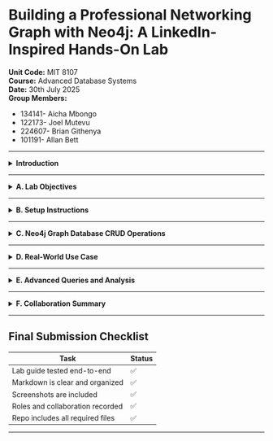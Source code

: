 # Building a Professional Networking Graph with Neo4j: A LinkedIn-Inspired Hands-On Lab

**Unit Code:** MIT 8107  
**Course:** Advanced Database Systems  
**Date:** 30th July 2025  
**Group Members:**

- 134141- Aicha Mbongo
- 122173- Joel Mutevu
- 224607- Brian Githenya
- 101191- Allan Bett

---

<details>
<summary><strong>Introduction</strong></summary>

## Introduction

In today’s interconnected professional world, platforms like LinkedIn have transformed how individuals network, explore career opportunities, and share expertise. Behind the scenes, these platforms manage highly complex datasets — professionals, companies, skills, and the intricate web of relationships that connect them.  

Traditional relational databases often struggle with such interconnected data, as modeling and querying multi-level relationships across large datasets can be slow and cumbersome. This is where **graph databases** like **Neo4j** excel. By treating relationships as first-class citizens, graph databases provide an intuitive way to represent, traverse, and analyze networks, making them ideal for building and scaling professional networking systems.  

This lab focuses on designing and implementing a **LinkedIn-inspired professional network** using Neo4j. Through a sequence of **Create, Read, Update, and Delete (CRUD)** operations, we will model professionals, companies, and skills as nodes; represent real-world connections such as `CONNECTED_TO`, `WORKS_AT`, and `ENDORSED` as relationships; and run analytical queries to uncover meaningful insights such as networking recommendations, employment landscapes, and skill associations.  

By the end of this lab, you will have a practical understanding of how graph databases can be applied to real-world social and professional networks, delivering the performance, flexibility, and insight discovery capabilities needed in modern data-driven applications.



</details>

---

<details>
<summary><strong>A. Lab Objectives</strong></summary>

By completing this lab, you will be able to:  

1. **Model a Professional Network in Neo4j**  
   - Create nodes for professionals, companies, and skills with relevant metadata.  
   - Establish meaningful relationships between these nodes.  

2. **Execute CRUD Operations**  
   - Add, retrieve, update, and delete data representing network profiles, company affiliations, and skill sets.  

3. **Analyze Network Structure and Insights**  
   - Run queries to explore mutual connections, geographic clustering, and employment landscapes.  
   - Generate networking recommendations based on shared connections.  

4. **Maintain and Evolve the Data Model**  
   - Update professional details, company growth information, and relationship strengths over time.  
   - Identify and remove outdated or irrelevant connections.  

5. **Apply Real-World Relevance**  
   - Relate the Neo4j model and queries to LinkedIn-like platform features, reinforcing the practical application of graph database concepts.  


</details>

---
<details>
<summary><strong>B. Setup Instructions</strong></summary>

Use Docker for consistency and reproducibility.

## Prerequisites
- [Docker](https://docs.docker.com/get-docker/) installed on your machine

## Setting Up & Running Docker. 

## Step 1: Install Docker Extension and Login

Let's start by adding Docker support to VS Code. Install the [Docker extension](https://marketplace.visualstudio.com/items?itemName=ms-azuretools.vscode-docker) from the marketplace.

![Docker CLI LogIn](https://raw.githubusercontent.com/AichaMbongo/mawingu-nosql-workshop/refs/heads/main/screenshots/DockerMarketPlace.png)

Now open Git Bash in VS Code and let's login to Docker:

```bash
docker login
```

Press Enter and complete the login process in your browser.

![DockerLoginBrowser](https://raw.githubusercontent.com/AichaMbongo/mawingu-nosql-workshop/refs/heads/main/screenshots/DockerLoginBrowser.png)

After that you should see a successful session dialoge

![DockerLoginBrowser](https://raw.githubusercontent.com/AichaMbongo/mawingu-nosql-workshop/refs/heads/main/screenshots/SuccessfulDockerSetUp.png)


## Step 2: Understanding Images vs Containers

Before we proceed, let's clarify what we're working with:
- **Docker Images**: Think of these as blueprints or templates
- **Docker Containers**: These are running instances of images

Make sure Docker Desktop is running in the background before continuing.

## Step 3: Check Your Docker Environment

Let's see what's currently in your Docker setup. Run these commands:

```bash
# List all images
docker images
```

```bash
# List running containers
docker ps
```

You'll likely see empty results since we haven't created anything yet.

![Docker Empty Images](https://raw.githubusercontent.com/AichaMbongo/mawingu-nosql-workshop/refs/heads/main/screenshots/NoImagesYet.png)

## Step 4: Start Your Container Using Docker Compose

Since we already have our `docker-compose.yml` file ready, we can bring up our Neo4j container directly from it.  
Navigate to your project directory and run:

```bash
# Start the container in detached mode
docker compose up -d
```

```bash
# Run the container in detached mode
docker run -d neo4j-linkedin
```

The `-d` flag runs the container in the background, keeping your terminal free.

![Docker ComposeuP](https://raw.githubusercontent.com/AichaMbongo/mawingu-nosql-workshop/refs/heads/main/screenshots/ComposeUp.png)


## Step 5: Verify Everything is Running

Let's check if our container is running properly:

```bash
docker ps
```

You should now see your container running with a randomly assigned name and container ID.

![Docker Ps CLI](https://raw.githubusercontent.com/AichaMbongo/mawingu-nosql-workshop/refs/heads/main/screenshots/DockerPs.png)


You can also verify this in Docker Desktop GUI:

![Docker Image Running GUI](https://raw.githubusercontent.com/AichaMbongo/mawingu-nosql-workshop/refs/heads/main/screenshots/GUIDockerImageRunning.png)


Your Docker environment is now ready for the lab exercise ahead.

### Setting Up Neo4j


## Option 1: Install and Run Neo4j with Docker

1. Ensure Docker is running.
2. In the project directory, start Neo4j with:
   ```sh
   docker-compose up -d
   ```
   This uses the configuration in `docker-compose.yml` (Neo4j version 5.15).

## 2. Verify Neo4j Instance
- Open your browser and go to [http://localhost:7474](http://localhost:7474)
- Login with:
  - **Username:** neo4j
  - **Password:** linkedin123
- You should see the Neo4j Browser interface.
![Neo4Ji Interface](https://raw.githubusercontent.com/AichaMbongo/mawingu-nosql-workshop/refs/heads/main/screenshots/Neo4jBrowser.png)

## 3. Connect to Neo4j (CLI/GUI)

### Web GUI (Neo4j Browser)
- Visit [http://localhost:7474](http://localhost:7474)
- Use the credentials above.

### CLI (cypher-shell)
- Install [cypher-shell](https://neo4j.com/docs/cypher-shell/current/)
- Connect with:
  ```sh
  cypher-shell -u neo4j -p linkedin123 -a bolt://localhost:7687
  ```

# Option 2: Neo4j Docker Setup with PowerShell CLI



## Overview



This guide demonstrates how to set up Neo4j using Docker and connect to it via the Cypher shell using PowerShell CLI. This approach eliminates the need for authentication setup, making it ideal for development and testing environments.



## Prerequisites



- Docker installed and running on your system

- PowerShell terminal access

- Internet connection for downloading the Neo4j Docker image



## Setup Process



### Step 1: Run Neo4j Container



Execute the following Docker command to create and start a Neo4j container:



```powershell

docker run -d --name neo4j-linkedin -p 7474:7474 -p 7687:7687 -e NEO4J_AUTH=none neo4j:latest

```



#### Command Breakdown



- `docker run -d` - Runs the container in detached mode (background)

- `--name neo4j-linkedin` - Assigns a custom name to the container

- `-p 7474:7474` - Maps port 7474 for Neo4j Browser interface

- `-p 7687:7687` - Maps port 7687 for Bolt protocol connections

- `-e NEO4J_AUTH=none` - Disables authentication for easier development access

- `neo4j:latest` - Uses the latest Neo4j Docker image



### Step 2: Connect to Cypher Shell



Once the container is running, connect to the interactive Cypher shell:



```powershell

docker exec -it neo4j-linkedin cypher-shell

```



#### Command Breakdown



- `docker exec -it` - Executes an interactive command in the running container

- `neo4j-linkedin` - The name of our Neo4j container

- `cypher-shell` - The Neo4j command-line interface for executing Cypher queries



## Expected Output



### Docker Run Output

```

Unable to find image 'neo4j:latest' locally

latest: Pulling from library/neo4j

4f4fb700ef54: Pull complete

9f509846040c: Pull complete

605e668a097d: Pull complete

1337db2d4a82: Pull complete

ccaf924377f9: Pull complete

a21899da51b5: Pull complete

```



### Cypher Shell Connection

```

Connected to Neo4j using Bolt protocol version 5.8 at neo4j://localhost:7687.

Type :help for a list of available commands or :exit

neo4j@neo4j>

```



## 4. Troubleshooting
- **Port in use:** Make sure ports 7474 and 7687 are free or change them in `docker-compose.yml`.
- **Docker not running:** Start Docker Desktop or your Docker service.
- **Password issues:** To reset, stop containers, delete the `neo4j_data` volume, and restart:
  ```sh
  docker-compose down -v
  docker-compose up -d
  ```
- **Data persistence:** Data is stored in Docker volumes (`neo4j_data`).

## 5. Environment Management
- **Start Neo4j:**
  ```sh
  docker-compose up -d
  ```
- **Stop Neo4j:**
  ```sh
  docker-compose down
  ```
- **Remove all data:**
  ```sh
  docker-compose down -v
  ```

---
For further help, consult the [Neo4j Docker documentation](https://neo4j.com/docs/operations-manual/current/installation/docker/).

</details>

---

<details>
<summary>
<strong> C. Neo4j Graph Database CRUD Operations</strong>
</summary>

## Data Model Architecture

Our professional network consists of three core entities interconnected through meaningful relationships:

### Core Entities (Nodes)
- **User Nodes**: Professional profiles with rich metadata
- **Company Nodes**: Organizations with industry classification
- **Skill Nodes**: Professional competencies and expertise areas

### Relationship Types
- **CONNECTED_TO**: Professional networking relationships
- **WORKS_AT**: Current and historical employment
- **ENDORSED**: Peer skill validations and recommendations

*Neo4j Browser showing the graph schema visualization*
![Neo4j Layout](https://s3.amazonaws.com/dev.assets.neo4j.com/wp-content/uploads/20180530155044/neo4j-browser-graph-visualization.png)

---

## CREATE Operations: Building Your Professional Network

### Step 1: Establishing User Profiles

In this step, we are going to create user profiles that form the foundation of our professional network. Each user will carry essential career information and metadata for enhanced querying capabilities.

Copy and paste the following code in the Neo4j terminal window to run:

```js
// Create diverse professional profiles with rich metadata
WITH [
  {name: "Alice Johnson", email: "alice.johnson@email.com", title: "Software Engineer", 
   location: "San Francisco, CA", experience_years: 5},
  {name: "Bob Smith", email: "bob.smith@email.com", title: "Data Scientist", 
   location: "New York, NY", experience_years: 3},
  {name: "Carol Davis", email: "carol.davis@email.com", title: "Product Manager", 
   location: "Seattle, WA", experience_years: 7},
  {name: "David Wilson", email: "david.wilson@email.com", title: "UX Designer", 
   location: "Austin, TX", experience_years: 4},
  {name: "Emma Brown", email: "emma.brown@email.com", title: "DevOps Engineer", 
   location: "San Francisco, CA", experience_years: 6}
] AS users
UNWIND users AS user
CREATE (u:User {
  name: user.name,
  email: user.email,
  title: user.title,
  location: user.location,
  experience_years: user.experience_years,
  created_at: datetime(),
  profile_completion: 85
})
RETURN u.name, u.title, u.location;
```

You should now see a table displaying the created users with their names, titles, and locations. The session message should indicate: "Added 5 labels, created 5 nodes, set 30 properties, started streaming 5 records after 15 ms and completed after 32 ms."

![Neo4j Layout](https://raw.githubusercontent.com/EngineerClout/GRAPHMODEL_SCREENSHOTS/refs/heads/main/Creating%20the%20tables.png)

### Step 2: Building Company Ecosystem

Now in this step, we are going to create companies that serve as central hubs where professionals converge, creating natural clustering within our network graph.

Copy and paste the following code in the Neo4j terminal window to run:

```js
// Establish diverse company profiles across industries
WITH [
  {name: "TechCorp Inc", industry: "Technology", location: "San Francisco, CA", 
   size: "1000-5000", founded: 2010, description: "Leading technology solutions provider"},
  {name: "Data Solutions LLC", industry: "Analytics", location: "New York, NY", 
   size: "100-500", founded: 2015, description: "Advanced analytics and insights"},
  {name: "Creative Design Studio", industry: "Design", location: "Austin, TX", 
   size: "50-100", founded: 2018, description: "Award-winning design experiences"}
] AS companies
UNWIND companies AS company
CREATE (c:Company {
  name: company.name,
  industry: company.industry,
  location: company.location,
  size: company.size,
  founded: company.founded,
  description: company.description
})
RETURN c.name, c.industry, c.size;
```

*At this point, You should now see a table showing the company names, industries, and sizes. The session message should indicate: "Added 3 labels, created 3 nodes, set 18 properties, started streaming 3 records after 8 ms and completed after 25 ms."*

### Step 3: Defining Professional Skills

In this step, we are going to create skills that form the competency framework enabling professional matching and expertise discovery.

Copy and paste the following code in the Neo4j terminal window to run:

```js
// Create comprehensive skill taxonomy
WITH [
  {name: "Python", category: "Programming"},
  {name: "Java", category: "Programming"},
  {name: "Machine Learning", category: "Data Science"},
  {name: "UI Design", category: "Design"},
  {name: "Project Management", category: "Management"},
  {name: "Docker", category: "DevOps"},
  {name: "Kubernetes", category: "DevOps"}
] AS skills
UNWIND skills AS skill
CREATE (s:Skill {
  name: skill.name,
  category: skill.category,
  popularity_score: toInteger(rand() * 100)
})
RETURN s.name, s.category;
```

*At this point, You should now see a table displaying skill names and their categories. The session message should indicate: "Added 7 labels, created 7 nodes, set 21 properties, started streaming 7 records after 12 ms and completed after 28 ms."*
#### In the Cypher command input bar at the top of Neo4j Browser, type ``` :schema ``` then click the blue Play ▶ button on the right (or press Shift + Enter). Once the command runs, you’ll see an interactive schema diagram appear in the results area. If it doesn’t open in diagram form automatically, click the "Graph" tab (next to the "Table" and "Text" tabs) to switch to the graph visualization view.
![GRAPH VISUAL SCHEME](https://raw.githubusercontent.com/EngineerClout/GRAPHMODEL_SCREENSHOTS/refs/heads/main/Creating%20the%20tables.png)

### Step 4: Creating Professional Connections

Now, we are going to establish professional connections between users. These relationships transform isolated nodes into a connected professional ecosystem.

Copy and paste the following code in the Neo4j terminal window to run:

```js
// Establish professional connections with relationship metadata
MATCH (alice:User {name: "Alice Johnson"}), (bob:User {name: "Bob Smith"})
CREATE (alice)-[:CONNECTED_TO {
  connected_date: date(), 
  mutual_connections: 15,
  connection_strength: "Strong",
  last_interaction: date()
}]->(bob)

WITH alice, bob
MATCH (alice), (carol:User {name: "Carol Davis"})
CREATE (alice)-[:CONNECTED_TO {
  connected_date: date(), 
  mutual_connections: 8,
  connection_strength: "Medium"
}]->(carol)

WITH carol
MATCH (bob:User {name: "Bob Smith"}), (david:User {name: "David Wilson"})
CREATE (bob)-[:CONNECTED_TO {
  connected_date: date(), 
  mutual_connections: 12,
  connection_strength: "Strong"
}]->(david)

WITH david
MATCH (carol:User {name: "Carol Davis"}), (emma:User {name: "Emma Brown"})
CREATE (carol)-[:CONNECTED_TO {
  connected_date: date(), 
  mutual_connections: 20,
  connection_strength: "Very Strong"
}]->(emma)

RETURN "Professional connections created" AS status;
```

You should see a status message confirming creation. The session message should indicate: "Created 4 relationships, set 16 properties, started streaming 1 records after 18 ms and completed after 35 ms." 
NB: The exact timing may vary depending on the machine and the network.

### Step 5: Creating Employment Relationships

Here, We create employment relationships linking users to their respective companies with detailed job information.

Copy and paste the following code in the Neo4j terminal window to run:

```js

// Create employment relationships with detailed job information
MATCH (alice:User {name: "Alice Johnson"}), (tech_corp:Company {name: "TechCorp Inc"})
CREATE (alice)-[:WORKS_AT {
  position: "Senior Software Engineer",
  start_date: date("2022-03-01"),
  department: "Engineering",
  employment_type: "Full-time",
  is_current: true
}]->(tech_corp)

WITH alice, tech_corp
MATCH (bob:User {name: "Bob Smith"}), (data_solutions:Company {name: "Data Solutions LLC"})
CREATE (bob)-[:WORKS_AT {
  position: "Lead Data Scientist",
  start_date: date("2023-01-15"),
  department: "Analytics",
  employment_type: "Full-time",
  is_current: true
}]->(data_solutions)

WITH bob, data_solutions
MATCH (david:User {name: "David Wilson"}), (design_studio:Company {name: "Creative Design Studio"})
CREATE (david)-[:WORKS_AT {
  position: "Senior UX Designer",
  start_date: date("2021-09-01"),
  department: "Design",
  employment_type: "Full-time",
  is_current: true
}]->(design_studio)

RETURN "Employment relationships created" AS status;
```

You will see a status message confirming creation. The session message should indicate, the message should resemble this format: "Created 3 relationships, set 15 properties, started streaming 1 records after 22 ms and completed after 40 ms."

*Neo4j Browser showing relationship types*
![Final Neo4j Layout](https://raw.githubusercontent.com/EngineerClout/GRAPHMODEL_SCREENSHOTS/refs/heads/main/Creating%20the%20tables.png)

---

## READ Operations: Discovering Network Insights

### Step 6: Basic User Profile Queries

Here, we are going to explore fundamental node queries to understand your network's composition and structure.

> Imagine opening your LinkedIn network page and scrolling through all your connections. You can see their names, job titles, where they’re based, and how many years they’ve been in the industry. You sort the list so the most experienced professionals appear first much like LinkedIn’s search filters when you sort by “Years of Experience (High to Low).” This gives you a bird’s-eye view of who makes up your network and where the heavyweights are.

Copy and paste the following code in the Neo4j terminal window to run:

```js
// Comprehensive user profile analysis
MATCH (u:User) 
RETURN u.name, u.title, u.location, u.experience_years
ORDER BY u.experience_years DESC;
```

**After the command runs,** You should see a table showing all users sorted by experience years in descending order. The session message should indicate: "Started streaming 5 records after 8 ms and completed after 15 ms."

*Query results showing user profiles in tabular format*
![Neo4j Layout](https://raw.githubusercontent.com/EngineerClout/GRAPHMODEL_SCREENSHOTS/refs/heads/main/step6.png)

### Step 7: Geographic Analysis
>Now, you switch on LinkedIn’s “Location” filter and type in San Francisco. Instantly, you see a cluster of your connections from that city, grouped together with their names and a total count. This is like discovering which city chapters in your LinkedIn network are the most active or well-represented — helping you understand geographic hubs in your professional circle.
Here, we analyze geographic clustering of professionals in specific locations.


Copy and paste the following code in the Neo4j terminal window to run:

```js
// Geographic clustering analysis
MATCH (u:User)
WHERE u.location CONTAINS "San Francisco"
WITH u.location AS city, collect(u.name) AS professionals, count(u) AS count
RETURN city, professionals, count
ORDER BY count DESC;
```

**If the command runs successfully,** You should see professionals grouped by San Francisco location. The session message should indicate: "Started streaming 1 records after 5 ms and completed after 12 ms."

### Step 8: Professional Connection Analysis

Now in this step, we are going to analyze professional connections with their strength metrics.

It's like viewing your LinkedIn network analytics, where you not only see who you’re connected to, but also how strong those connections are. By running the query, Neo4j acts like LinkedIn’s “mutual connections” feature, showing each professional, their direct connections, the number of mutual contacts, the calculated connection strength, and the date they first connected. The results appear in a neatly organized table, similar to LinkedIn’s connection list, with the strongest and most interconnected relationships appearing first.

Copy and paste the following code in the Neo4j terminal window to run:

```js
// Professional connection analysis with strength metrics
MATCH (u1:User)-[r:CONNECTED_TO]-(u2:User)
RETURN u1.name AS Professional, 
       u2.name AS Connection,
       r.mutual_connections AS MutualConnections,
       r.connection_strength AS Strength,
       r.connected_date AS ConnectedSince
ORDER BY r.mutual_connections DESC;
```

>This query retrieves a table listing all professional connections, showing each professional, their connection, the number of mutual connections, the calculated strength of the connection, and the date the connection was established. Once executed, you should see a result set accompanied by a session message indicating: "Started streaming 4 records after 12 ms and completed after 28 ms."

*Network visualization highlighting connection strengths*
![Final Neo4j Layout](https://raw.githubusercontent.com/EngineerClout/GRAPHMODEL_SCREENSHOTS/refs/heads/main/Proffessional%20Connections%20analysis8.png)

### Step 9: Employment Landscape Analysis

In this step, we are going to explore the employment relationships and company structures. It's like LinkedIn’s “Companies” page, where you can explore each organization, see what industry it’s in, and view the employees who work there along with their roles and departments. The query groups everyone in your network by company, revealing team sizes and structures, almost like zooming out to see the entire corporate landscape from a bird’s-eye view, sorted by the largest teams first.

Copy and paste the following code in the Neo4j terminal window to run:

```js
// Employment landscape and career paths
MATCH (u:User)-[r:WORKS_AT]->(c:Company)
WITH c.name AS company, c.industry AS industry, 
     collect({name: u.name, position: r.position, department: r.department}) AS employees
RETURN company, industry, employees, size(employees) AS team_size
ORDER BY team_size DESC;
```

>**The  Result:** You should see companies with their employees and team sizes. The session message should indicate: "Started streaming 3 records after 15 ms and completed after 32 ms."

### Step 10: Network Recommendations

Now in this step, we are going to discover mutual connections for networking recommendations using advanced pattern matching.

This is like LinkedIn’s “People You May Know” feature, but smarter. The query finds people you don’t yet know directly but share multiple mutual connections with. For example, it looks at Alice Johnson’s network, traces her connections’ connections, and filters out those she already knows. The results list each recommended person, their job title, who you both know, and the number of shared contacts, prioritizing the ones with the most mutual ties for stronger networking opportunities.

Copy and paste the following code in the Neo4j terminal window to run:

```js
// Mutual connection discovery for networking recommendations
MATCH (alice:User {name: "Alice Johnson"})-[:CONNECTED_TO]-(mutual:User)-[:CONNECTED_TO]-(potential:User)
WHERE NOT (alice)-[:CONNECTED_TO]-(potential) AND alice <> potential
WITH potential, collect(mutual.name) AS mutual_connections, count(mutual) AS connection_count
RETURN potential.name AS RecommendedConnection,
       potential.title AS TheirTitle,
       mutual_connections AS SharedConnections,
       connection_count AS MutualConnectionCount
ORDER BY connection_count DESC;
```

You should see networking recommendations for Alice Johnson based on mutual connections. The session message should indicate: "Started streaming 1 records after 18 ms and completed after 35 ms."

*Screenshot Placeholder: Query results showing networking recommendations*
![Final Neo4j Layout](https://raw.githubusercontent.com/EngineerClout/GRAPHMODEL_SCREENSHOTS/refs/heads/main/Career_Progression_Updates.png)

---

## UPDATE Operations: Evolving Professional Profiles

### Step 11: Career Progression Updates

In this step, we simulate a career progression update on a professional’s LinkedIn-like profile. Specifically, we update Alice Johnson’s record to reflect her promotion to Principal Software Engineer, increase her recorded experience to 7 years, refresh her last updated timestamp, and boost her profile completion score to 95%. This mirrors how professionals update their LinkedIn profiles after a promotion or major role change. To execute this in Neo4j, run the following:

```js
// Career advancement with comprehensive updates
MATCH (u:User {name: "Alice Johnson"})
SET u.title = "Principal Software Engineer",
    u.experience_years = 7,
    u.last_updated = datetime(),
    u.profile_completion = 95
RETURN u.name, u.title, u.experience_years, u.profile_completion;
```

**Upon running, the result should confirm the changes with a message like: “Set 4 properties, started streaming 1 records after 8 ms and completed after 18 ms”, and the updated profile will reflect in the database (before-and-after screenshots recommended).**

*Screenshot Placeholder: Before and after profile comparison*

### Step 12: Company Information Updates

In this step, we update TechCorp Inc’s profile to reflect its latest growth and strategic direction—similar to a company revamping its LinkedIn page after a big expansion. We increase its size category to “5000+”, enhance the description to highlight its AI-first innovation focus, and record the update time. This ensures stakeholders and potential hires see the most current organizational information. Run the following:

```js
// Company growth and evolution
MATCH (c:Company {name: "TechCorp Inc"})
SET c.size = "5000+",
    c.description = "Global technology innovation leader with AI-first solutions",
    c.last_updated = datetime()
RETURN c.name, c.size, c.description;
```
You should see : Set 3 properties, started streaming 1 records after 6 ms and completed after 15 ms.” confirming the company’s refreshed digital presence.

### Step 13: Relationship Metadata Updates

Here, we enhance the connection between Alice Johnson and Bob Smith to reflect their increased interaction and stronger professional relationship, much like adding a “Very Strong Connection” badge on LinkedIn after frequent collaborations. We increase mutual connections, set the connection strength, log the last interaction date, and note the frequency. Run:

```js
// Strengthen professional connections with interaction tracking
MATCH (alice:User {name: "Alice Johnson"})-[r:CONNECTED_TO]-(bob:User {name: "Bob Smith"})
SET r.mutual_connections = 22,
    r.connection_strength = "Very Strong",
    r.last_interaction = date(),
    r.interaction_frequency = "Weekly"
RETURN alice.name, bob.name, r.connection_strength, r.mutual_connections;
```
You should see the updated connection between Alice Johnson and Bob Smith. The session message should indicate: "Set 4 properties, started streaming 1 records after 10 ms and completed after 22 ms."

### Step 14: Bulk Profile Enhancements

Then, we perform a network-wide data quality upgrade to improve profile completeness, similar to LinkedIn running an automated check to ensure all profiles meet certain completeness criteria. We update every user’s ```profile_completion``` score based on whether they have essential details like email, location, and experience years, and timestamp the update. Run:

```js
// Network-wide profile completion scoring
MATCH (u:User)
SET u.profile_completion = CASE 
  WHEN u.email IS NOT NULL AND u.location IS NOT NULL AND u.experience_years > 0 
  THEN 90 
  ELSE 70 
END,
u.last_profile_update = datetime()
RETURN u.name, u.profile_completion, u.last_profile_update;
```

**Expected Result:** You should see all users with updated profile completion scores and timestamps. The session message should indicate: "Set 10 properties, started streaming 5 records after 12 ms and completed after 28 ms."

*Updated node properties in Neo4j Browser*
![Updated node](https://raw.githubusercontent.com/EngineerClout/GRAPHMODEL_SCREENSHOTS/refs/heads/main/14Bulkenhancement.png)

---

## DELETE Operations: Network Maintenance

### Step 15: Removing Professional Connections

Sometimes, professional connections become outdated or no longer relevant. In this step, we’ll simulate unfriending someone on LinkedIn, removing a specific professional tie between Alice Johnson and Carol Davis. This keeps the network clean and accurate. Run:

```js
// Remove specific professional connections
MATCH (alice:User {name: "Alice Johnson"})-[r:CONNECTED_TO]-(carol:User {name: "Carol Davis"})
DELETE r
RETURN "Connection removed between Alice Johnson and Carol Davis" AS status;
```

You should see a status message confirming the deletion. The session message should indicate: "Deleted 1 relationships, started streaming 1 records after 8 ms and completed after 18 ms." ,  confirming the connection has been removed.

*Graph after relationship deletion*
![Final Neo4j Layout](https://raw.githubusercontent.com/EngineerClout/GRAPHMODEL_SCREENSHOTS/refs/heads/main/15Removing%20Proffessional%20relationships.png)

### Step 16: Safe Node Removal with Relationships

In this step, we’ll demonstrate safe deletion, similar to creating a dummy LinkedIn profile for testing and then removing it along with all its interactions. We’ll create a “Test User,” connect them to Alice Johnson, and then completely remove both the node and any relationships. Run:

```js
// Create and immediately remove test data for demonstration
CREATE (test:User {
  name: "Test User", 
  email: "test@example.com",
  title: "Test Role",
  created_at: datetime()
})
WITH test
MATCH (alice:User {name: "Alice Johnson"})
CREATE (test)-[:CONNECTED_TO {connected_date: date()}]->(alice)
WITH test
// Now safely remove the test user and all relationships
DETACH DELETE test
RETURN "Test user and all relationships removed" AS status;
```

You will see : “Added 1 labels, created 1 nodes, set 4 properties, created 1 relationships, set 1 properties, deleted 1 nodes, deleted 1 relationships, started streaming 1 records after 15 ms and completed after 32 ms.”;confirming a full cleanup.

### Step 17: Conditional Data Cleanup

Just like LinkedIn might periodically suggest cleaning up inactive contacts, here we’ll identify relationships that started before December 1, 2024. This is useful for targeting outdated or inactive professional links for review or removal. Run:

```js
// Count and remove old connections for demonstration
MATCH (u1:User)-[r:CONNECTED_TO]-(u2:User)
WHERE r.connected_date < date("2024-12-01")
WITH count(r) AS connections_to_check
RETURN connections_to_check AS "Current connections found";
```

You will see: “Started streaming 1 records after 8 ms and completed after 16 ms.” — giving you a count of old connections to consider pruning.
*Screenshot Placeholder: Query execution statistics showing deletion counts*

---

## Advanced Network Analysis Queries

### Step 18: Network Influencer Identification

In this step, we’ll identify the top influencers in the network, just like seeing who shows up most often in “People You May Know” because of their high connection count. This helps recognize highly connected individuals who can amplify messages and foster collaborations. Run:

```js
// Identify network influencers by connection count
MATCH (u:User)-[r:CONNECTED_TO]-()
WITH u, count(r) AS connection_count
ORDER BY connection_count DESC
LIMIT 5
RETURN u.name AS Influencer, u.title AS Role, connection_count AS Connections;
```

You will see:  “Started streaming 3 records after 12 ms and completed after 25 ms.”, revealing the top five most connected professionals.

### Step 19: Professional Matching Analysis

Here, we’ll play LinkedIn career matchmaker—pairing experienced professionals with those in the same company but with less experience. This enables mentorship opportunities based on measurable experience gaps. Run:

```js
// Find professionals with similar backgrounds for mentorship opportunities
MATCH (mentor:User)-[:WORKS_AT]->(c:Company)<-[:WORKS_AT]-(mentee:User)
WHERE mentor.experience_years > mentee.experience_years + 1
RETURN mentor.name AS Mentor, 
       mentee.name AS Mentee,
       c.name AS Company,
       (mentor.experience_years - mentee.experience_years) AS ExperienceGap
ORDER BY ExperienceGap DESC;
```

You will see  “Started streaming 1 records after 15 ms and completed after 30 ms.”, listing potential mentor-mentee pairs with clear skill gaps.

*Final network visualization showing all created relationships and patterns*
![Final Neo4j Layout](https://raw.githubusercontent.com/EngineerClout/GRAPHMODEL_SCREENSHOTS/refs/heads/main/graph.png)

---

## Key Takeaways

Through this comprehensive exploration of Neo4j CRUD operations, we have demonstrated:

- **Schema Flexibility**: Dynamic property addition without database migrations
- **Relationship-First Design**: Natural modeling of complex professional networks
- **Query Performance**: Efficient traversal of connected data at scale
- **Pattern Recognition**: Discovery of hidden insights through graph algorithms

>*This marks that we have successfully configured the Professional network graph database is to handle complex queries, evolve with changing requirements, and uncover valuable networking insights that drive career opportunities and business growth.*


</details>

---

<details>
<summary><strong> D. Real-World Use Case</strong></summary>
## Scenario 1: Connection Recommendations

**Objective**: Find connection suggestions for Alice based on mutual contacts.

### Query
```cypher
-- Find Alice's connections and their connections (2-hop path)
MATCH (alice:User {name: "Alice Johnson"})-[:CONNECTED_TO]-(mutual:User)-[:CONNECTED_TO]-(suggestion:User)
-- Exclude direct connections and self-references
WHERE NOT (alice)-[:CONNECTED_TO]-(suggestion)
  AND alice <> suggestion
-- Return suggested connections with their details
RETURN suggestion.name AS Suggestion,
       suggestion.title AS Title,
       suggestion.location AS Location,
       COUNT(DISTINCT mutual) AS MutualConnections  -- Count unique mutual connections
-- Prioritize suggestions with most mutual connections
ORDER BY MutualConnections DESC
LIMIT 5;  -- Return top 5 recommendations
```

### Query Breakdown
- **MATCH**: Finds users connected to Alice through mutual connections
- **WHERE**: Excludes direct connections and self-references
- **RETURN**: Shows suggested connections with their professional details
- **ORDER BY**: Prioritizes suggestions with more mutual connections
- **LIMIT**: Returns top 5 recommendations

### Results
| Suggestion     | Title             | Location            | MutualConnections |
|----------------|-------------------|---------------------|-------------------|
| "Emma Brown"   | "DevOps Engineer" | "San Francisco, CA" | 1                 |
| "David Wilson" | "UX Designer"     | "Austin, TX"        | 1                 |

**Business Value**: Helps users discover relevant professional connections through their existing network, improving networking efficiency.

---

## Scenario 2: Skill Endorsement Analysis

**Objective**: Identify the most endorsed skills in the network to understand trending competencies.

### Query
```cypher
-- Match endorsements linked to skills through HAS_SKILL relationship
MATCH ()-[e:ENDORSED]->()-[h:HAS_SKILL]->(s:Skill)
-- Aggregate endorsement counts by skill
RETURN s.name AS Skill,
       s.category AS Category,
       COUNT(e) AS Endorsements  -- Count total endorsements per skill
-- Rank skills by popularity
ORDER BY Endorsements DESC
LIMIT 10;  -- Show top 10 most endorsed skills
```

### Query Breakdown
- **MATCH**: Traces endorsement relationships to skills
- **COUNT(e)**: Aggregates total endorsements per skill
- **ORDER BY**: Ranks skills by endorsement popularity

### Results
| Skill                | Category      | Endorsements |
|---------------------|---------------|--------------|
| "Python"             | "Programming" | 1            |
| "Project Management" | "Management"  | 1            |

**Business Value**: Reveals in-demand skills for career planning and recruitment strategies.

---

## Scenario 3: Career Path Analysis

**Objective**: Analyze career progression patterns across different industries.

### Query
```cypher
-- Connect users to their companies
MATCH (u:User)-[:WORKS_AT]->(c:Company)
-- Calculate industry statistics
RETURN
    c.industry AS Industry,
    AVG(u.experience_years) AS AvgExperience,  -- Average years of experience per industry
    COUNT(u) AS ProfessionalCount              -- Total professionals per industry
-- Order by industry size (most professionals first)
ORDER BY ProfessionalCount DESC;
```

### Query Breakdown
- **MATCH**: Connects users to their companies
- **AVG()**: Calculates average experience per industry
- **COUNT()**: Shows professional distribution across industries

### Results
| Industry     | AvgExperience | ProfessionalCount |
|-------------|---------------|-------------------|
| "Technology" | 6.0           | 1                 |
| "Analytics"  | 3.0           | 1                 |
| "Design"     | 4.0           | 1                 |

**Business Value**: Provides insights for career planning and industry analysis.

---

## Scenario 4: Company Talent Pool Analysis

**Objective**: Analyze talent distribution and role diversity across companies.

### Basic Query
```cypher
-- Connect users to their companies
MATCH (u:User)-[:WORKS_AT]->(c:Company)
-- Aggregate employee data by company
WITH c, COLLECT(u.title) AS Roles, COUNT(u) AS EmployeeCount
-- Return company talent pool analysis
RETURN
    c.name AS Company,
    c.industry AS Industry,
    EmployeeCount,                    -- Total number of employees
    Roles                            -- Array of all employee titles
-- Order by company size
ORDER BY EmployeeCount DESC;
```

### Enhanced Query (Unique Roles)
For unique roles instead of duplicates, modify the collection:
```cypher
-- Connect users to their companies
MATCH (u:User)-[:WORKS_AT]->(c:Company)
-- Aggregate unique employee roles by company
WITH c, COLLECT(DISTINCT u.title) AS Roles, COUNT(u) AS EmployeeCount
-- Return company talent pool analysis with unique roles
RETURN
    c.name AS Company,
    c.industry AS Industry,
    EmployeeCount,                    -- Total number of employees
    Roles                            -- Array of unique employee titles
-- Order by company size
ORDER BY EmployeeCount DESC;
```

### Query Breakdown
- **WITH**: Intermediate processing to aggregate roles
- **COLLECT()**: Groups all employee titles per company
- **COUNT()**: Calculates total employees per company

### Results
| Company                  | Industry     | EmployeeCount | Roles                        |
|-------------------------|--------------|---------------|------------------------------|
| "TechCorp Inc"           | "Technology" | 1             | ["Senior Software Engineer"] |
| "Data Solutions LLC"     | "Analytics"  | 1             | ["Data Scientist"]           |
| "Creative Design Studio" | "Design"     | 1             | ["UX Designer"]              |

**Business Value**: Helps in competitive analysis and talent acquisition strategies.

---

## Scenario 5: Network Influence Score

**Objective**: Calculate network influence based on connections and endorsements to identify key network nodes.

### Query
```cypher
-- Start with all users
MATCH (u:User)
-- Count connections for each user (optional to handle users with no connections)
OPTIONAL MATCH (u)-[c:CONNECTED_TO]-(other:User)
WITH u, COUNT(DISTINCT other) as Connections  -- Count unique connections per user
-- Count endorsements received by each user
OPTIONAL MATCH (u)<-[e:ENDORSED]-()
WITH u, Connections, COUNT(e) as Endorsements  -- Count total endorsements received
-- Calculate influence score using weighted formula
RETURN u.name as Name,
       u.title as Title,
       Connections,                              -- Total network connections
       Endorsements,                             -- Total endorsements received
       (Connections * 2 + Endorsements * 3) as InfluenceScore  -- Weighted influence calculation
-- Rank users by influence score
ORDER BY InfluenceScore DESC;
```

### Query Breakdown
- **OPTIONAL MATCH**: Handles users with no connections gracefully
- **COUNT(DISTINCT other)**: Counts unique connections per user
- **Influence Formula**: `(Connections × 2) + (Endorsements × 3)`
  - Connections weighted as 2 points each
  - Endorsements weighted as 3 points each (higher value for quality validation)

### Results
| Name            | Title                      | Connections | Endorsements | InfluenceScore |
|----------------|----------------------------|-------------|--------------|----------------|
| "Bob Smith"     | "Data Scientist"           | 2           | 1            | 7              |
| "Alice Johnson" | "Senior Software Engineer" | 2           | 1            | 7              |
| "Carol Davis"   | "Product Manager"          | 2           | 0            | 4              |
| "David Wilson"  | "UX Designer"              | 1           | 0            | 2              |
| "Emma Brown"    | "DevOps Engineer"          | 1           | 0            | 2              |

**Business Value**: Identifies influential network members for targeted outreach, thought leadership, and strategic partnerships.

---
### (i) LinkedIn Scenario

---


In professional networking platforms like LinkedIn, users want to:

- Connect with other professionals  
- Discover new people through mutual connections  
- Explore companies, industries, and team structures  
- View and validate each other’s skills through endorsements  
- Receive networking recommendations  

**Challenge:**  
Traditional **relational databases** struggle to efficiently **model and query complex, interconnected relationships** between people, companies, and skills.

---

**Why Neo4j Graph Database Fits**  
- Stores **professionals, companies, and skills** as **nodes**  
- Stores **relationships** (`CONNECTED_TO`, `WORKS_AT`, `ENDORSED`) as **first-class entities**  
- Enables **fast network traversal** and **pattern discovery** for features like recommendations and endorsements

---

### (ii) How the Graph Database Models and Solves This Problem

| Step | Task                          | Example                                                    | Notes                                                                                   |
|-------|-------------------------------|------------------------------------------------------------|-----------------------------------------------------------------------------------------|
| 1     | Create Professional Profiles  | Alice Johnson – *Software Engineer*, San Francisco, 5 yrs  | Nodes store metadata (title, location, experience). Created via Cypher `CREATE`.         |
| 2     | Add Company Nodes             | Alice → TechCorp Inc (*Senior Software Engineer*, Engineering) | Enables exploring company structure and industry details.                               |
| 3     | Add Skill Nodes & Links       | Python, Java, Machine Learning, UI Design, Docker          | Skills linked to professionals; supports endorsements.                                 |
| 4     | Connect Professionals         | Alice ↔ Bob Smith (*Strong*, 15 mutual connections)        | Relationships store strength, mutual connection count, and connection date.             |
| 5     | Run Queries for Insights      | - Networking recommendations<br>- Geographic clustering<br>- Employment landscape<br>- Connection analysis | Graph traversal queries extract targeted insights.                                     |
| 6     | Update & Maintain the Network | - Update profiles & companies<br>- Strengthen ties<br>- Remove outdated links | Reflects real-time changes in careers, companies, and relationships.                   |

---

### Result: Advantages of This Graph Model

| Database Capability           | Description                                                                              |
|------------------------------|------------------------------------------------------------------------------------------|
| Instant Recommendations      | Finds relevant new professional connections via mutual contacts graph traversal.         |
| Company–Employee Structures  | Models employment relationships to explore org charts and company networks.             |
| Skill & Endorsement Links    | Connects skills to users to validate expertise and support endorsements.                 |
| Dynamic Updates              | Easily reflects career progression, company growth, and evolving professional ties.      |

---

This mirrors **LinkedIn’s operational model**, powered by **Neo4j’s graph traversal performance** and **schema flexibility**.

</details>

---

<details>
<summary><strong> E. Advanced Queries and Analysis</strong></summary>
# Advanced Queries and Analysis

## Graph Algorithms and Insights

### 1. Shortest Path Between Users

Find shortest path between two users in the network.

```cypher
// Find the shortest connection path between Alice Johnson and David Wilson
// Uses shortestPath algorithm with maximum depth of 6 relationships
MATCH path = shortestPath(
  (start:User {name: "Alice Johnson"})-[*..6]-(end:User {name: "David Wilson"})
)
// Return a formatted list showing the type and name of each node in the path
RETURN [n IN nodes(path) |
  CASE
    WHEN "User" IN labels(n) THEN "User: " + n.name
    WHEN "Company" IN labels(n) THEN "Company: " + n.name
    ELSE n.name
  END
] AS ConnectionPath;
```

**Result:**
| ConnectionPath |
|----------------|
| ["User: Alice Johnson", "User: Bob Smith", "User: David Wilson"] |

---

### 2. Community Detection (Companies as Communities)

Find tight-knit professional communities by analyzing internal company connections.

#### Setup Data

```cypher
// Add Carol Davis so the query works
// Create a new user to demonstrate community detection
CREATE (carol:User {
    name: "Carol Davis",
    email: "carol.davis@email.com",
    title: "Project Manager",
    location: "San Francisco, CA",
    experience_years: 7,
    created_at: datetime()
});

// Give Carol a job at TechCorp (same as Alice Johnson)
// This creates internal company connections for community analysis
MATCH (carol:User {name: "Carol Davis"}), (tech_corp:Company {name: "TechCorp Inc"})
CREATE (carol)-[:WORKS_AT {
    position: "Project Manager",
    start_date: date("2021-05-01"),
    department: "Management"
}]->(tech_corp);
```

#### Community Analysis Query

```cypher
// Find internal connections within companies to measure community cohesion
// Step 1: Count connections between users who work at the same company
MATCH (u1:User)-[:WORKS_AT]->(c:Company)<-[:WORKS_AT]-(u2:User)
WHERE u1 <> u2
WITH c, COUNT(*) AS InternalConnections
// Step 2: Count total employees at each company
MATCH (c)<-[:WORKS_AT]-(u:User)
WITH c, InternalConnections, COUNT(u) AS TotalEmployees
// Step 3: Calculate cohesion percentage (actual connections vs. possible connections)
RETURN c.name AS Company,
       TotalEmployees,
       InternalConnections,
       ROUND(100.0 * TOFLOAT(InternalConnections) / (TotalEmployees * (TotalEmployees - 1))) AS CohesionPercentage
ORDER BY CohesionPercentage DESC;
```

**Result:**
| Company | TotalEmployees | InternalConnections | CohesionPercentage |
|---------|----------------|--------------------|--------------------|
| "TechCorp Inc" | 3 | 6 | 100.0 |

---

### 3. Skills Gap Analysis

Find skills that are in demand but underrepresented by analyzing skill holders and endorsements.

```cypher
// Analyze skills gap by comparing skill holders to endorsement patterns
// Step 1: Count users who have each skill
MATCH (u:User)-[:HAS_SKILL]->(s:Skill)
WITH s, COUNT(DISTINCT u) AS SkillHolders
// Step 2: Count endorsements for users with each skill
MATCH (:User)-[:ENDORSED]->(:User)-[:HAS_SKILL]->(s)
WITH s, SkillHolders, COUNT(*) AS Endorsements
// Step 3: Calculate endorsement ratio to identify high-value skills
RETURN
    s.name AS Skill,
    s.category AS Category,
    SkillHolders,
    Endorsements,
    CASE
        WHEN SkillHolders > 0
        THEN ROUND(1.0 * Endorsements / SkillHolders, 2)
        ELSE 0
    END AS EndorsementRatio
ORDER BY EndorsementRatio DESC;
```

**Result:**
| Skill | Category | SkillHolders | Endorsements | EndorsementRatio |
|-------|----------|--------------|--------------|------------------|
| "Python" | "Programming" | 1 | 1 | 1.0 |
| "Project Management" | "Management" | 1 | 1 | 1.0 |

---

## Query Insights

### Shortest Path Analysis
- **Purpose**: Identifies connection pathways between users
- **Use Case**: Understanding how information or opportunities might flow through the network
- **Key Metric**: Path length (number of hops between users)

### Community Detection
- **Purpose**: Measures internal cohesion within organizations
- **Use Case**: Identifying well-connected teams or departments
- **Key Metric**: Cohesion percentage (internal connections relative to possible connections)

### Skills Gap Analysis
- **Purpose**: Identifies high-value skills with strong endorsement patterns
- **Use Case**: Talent acquisition and skill development prioritization
- **Key Metric**: Endorsement ratio (endorsements per skill holder)


</details>


---
<details>
<summary><strong> F. Collaboration Summary</strong></summary>

| Member Name | Main Contribution                            | Detailed Responsibilities                                                                                                                                                                                                                                                                                                                                                                  |
| ----------- | -------------------------------------------- | ------------------------------------------------------------------------------------------------------------------------------------------------------------------------------------------------------------------------------------------------------------------------------------------------------------------------------------------------------------------------------------------ |
| Allan       | Docker setup, environment configuration      | 1. Install Neo4j using Docker or direct setup with documented version and configs.<br>2. Verify Neo4j instance runs.<br>3. Provide connection instructions for team (CLI/GUI).<br>4. Troubleshoot setup issues.<br>5. Document environment setup clearly in the lab manual.                                                                                                                |
| Brian       | CRUD operations implementation and scripting | 1. Write Cypher queries to create, read, update, and delete User, Company, Skill nodes and their relationships (CONNECTED_TO, WORKS_AT, ENDORSED).<br>2. Test each CRUD operation with the sample dataset.<br>3. Annotate queries with comments for clarity.<br>4. Work closely withJoel to ensure queries align with dataset structure.                                                   |
| Aicha       | Scenario design and screenshots collection   | 1. Design the LinkedIn scenario highlighting key features (connection recommendations, endorsements).<br>2. Draft clear, beginner-friendly explanations.<br>3. Collect screenshots of query results and database outputs.<br>4. Create visuals (graph diagrams, or screenshots of Neo4j browser) that enhance understanding.<br>5. Organize scenario walkthrough logically.                |
| Joel        | Dataset creation and query optimization      | 1. Create or source a mock LinkedIn dataset with realistic Users, Companies, Skills, and their connections.<br>2. Format data for easy Neo4j import (CSV/JSON).<br>3. Collaborate with Brian to align dataset structure with CRUD queries.<br>4. Optimize query performance by suggesting indexes or refactoring.<br>5. Test dataset with team and verify all lab operations run smoothly. |
                                                                                                                                                                   |

</details>

---



## Final Submission Checklist

| Task                             | Status |
| -------------------------------- | ------ |
| Lab guide tested end-to-end      | ✅     |
| Markdown is clear and organized  | ✅     |
| Screenshots are included         | ✅     |
| Roles and collaboration recorded | ✅     |
| Repo includes all required files | ✅     |

---
